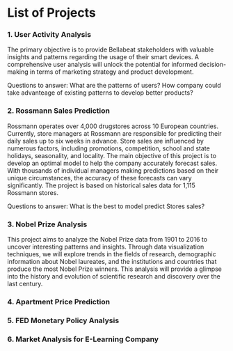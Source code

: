 # List of Projects

### 1. User Activity Analysis

The primary objective is to provide Bellabeat stakeholders with valuable insights and patterns regarding the usage of their smart devices. A comprehensive user analysis will unlock the potential for informed decision-making in terms of marketing strategy and product development.

Questions to answer:
What are the patterns of users?
How company could take advanteage of existing patterns to develop better products?


### 2. Rossmann Sales Prediction

Rossmann operates over 4,000 drugstores across 10 European countries. Currently, store managers at Rossmann are responsible for predicting their daily sales up to six weeks in advance. Store sales are influenced by numerous factors, including promotions, competition, school and state holidays, seasonality, and locality. The main objective of this project is to develop an optimal model to help the company accurately forecast sales. With thousands of individual managers making predictions based on their unique circumstances, the accuracy of these forecasts can vary significantly. The project is based on historical sales data for 1,115 Rossmann stores.

Questions to answer:
What is the best to model predict Stores sales?

### 3. Nobel Prize Analysis

This project aims to analyze the Nobel Prize data from 1901 to 2016 to uncover interesting patterns and insights. Through data visualization techniques, we will explore trends in the fields of research, demographic information about Nobel laureates, and the institutions and countries that produce the most Nobel Prize winners. This analysis will provide a glimpse into the history and evolution of scientific research and discovery over the last century.

### 4. Apartment Price Prediction

### 5. FED Monetary Policy Analysis

### 6. Market Analysis for E-Learning Company
